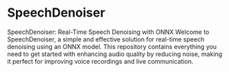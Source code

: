 # SpeechDenoiser
SpeechDenoiser: Real-Time Speech Denoising with ONNX  Welcome to SpeechDenoiser, a simple and effective solution for real-time speech denoising using an ONNX model. This repository contains everything you need to get started with enhancing audio quality by reducing noise, making it perfect for improving voice recordings and live communication.
